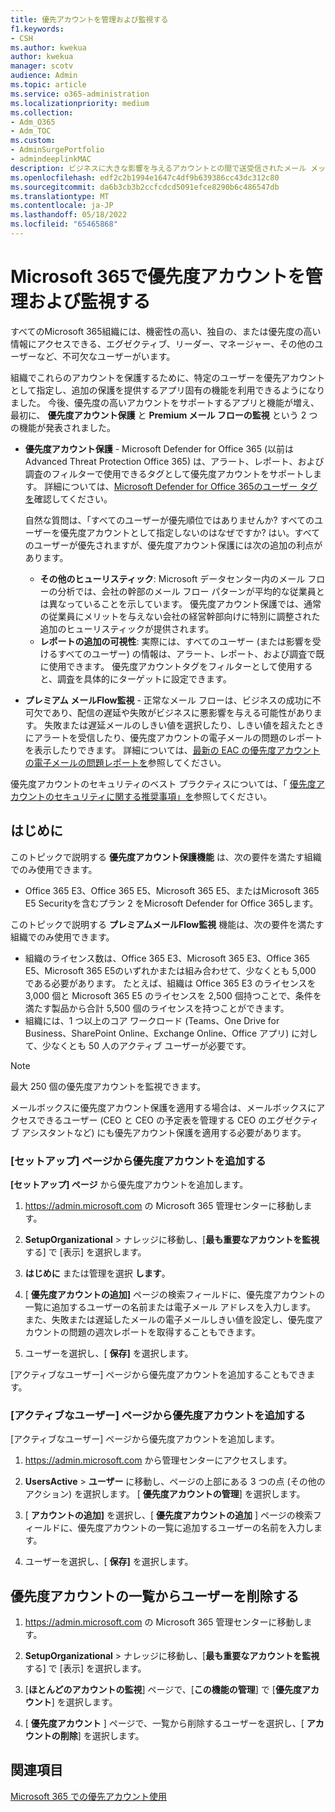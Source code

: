 ```yaml
---
title: 優先アカウントを管理および監視する
f1.keywords:
- CSH
ms.author: kwekua
author: kwekua
manager: scotv
audience: Admin
ms.topic: article
ms.service: o365-administration
ms.localizationpriority: medium
ms.collection:
- Adm_O365
- Adm_TOC
ms.custom:
- AdminSurgePortfolio
- admindeeplinkMAC
description: ビジネスに大きな影響を与えるアカウントとの間で送受信されたメール メッセージの失敗と遅延を監視します。
ms.openlocfilehash: edf2c2b1994e1647c4df9b639386cc43dc312c80
ms.sourcegitcommit: da6b3cb3b2ccfcdcd5091efce8290b6c486547db
ms.translationtype: MT
ms.contentlocale: ja-JP
ms.lasthandoff: 05/18/2022
ms.locfileid: "65465868"
---
```

# <a name="manage-and-monitor-priority-accounts-in-microsoft-365"></a>Microsoft 365で優先度アカウントを管理および監視する

すべてのMicrosoft 365組織には、機密性の高い、独自の、または優先度の高い情報にアクセスできる、エグゼクティブ、リーダー、マネージャー、その他のユーザーなど、不可欠なユーザーがいます。

組織でこれらのアカウントを保護するために、特定のユーザーを優先アカウントとして指定し、追加の保護を提供するアプリ固有の機能を利用できるようになりました。 今後、優先度の高いアカウントをサポートするアプリと機能が増え、最初に、 **優先度アカウント保護** と **Premium メール フローの監視** という 2 つの機能が発表されました。

- **優先度アカウント保護** - Microsoft Defender for Office 365 (以前は Advanced Threat Protection Office 365) は、アラート、レポート、および調査のフィルターで使用できるタグとして優先度アカウントをサポートします。 詳細については、[Microsoft Defender for Office 365のユーザー タグを](../../security/office-365-security/user-tags.md)確認してください。

  自然な質問は、「すべてのユーザーが優先順位ではありませんか? すべてのユーザーを優先度アカウントとして指定しないのはなぜですか? はい。すべてのユーザーが優先されますが、優先度アカウント保護には次の追加の利点があります。

  - **その他のヒューリスティック**: Microsoft データセンター内のメール フローの分析では、会社の幹部のメール フロー パターンが平均的な従業員とは異なっていることを示しています。 優先度アカウント保護では、通常の従業員にメリットを与えない会社の経営幹部向けに特別に調整された追加のヒューリスティックが提供されます。
  - **レポートの追加の可視性**: 実際には、すべてのユーザー (または影響を受けるすべてのユーザー) の情報は、アラート、レポート、および調査で既に使用できます。 優先度アカウントタグをフィルターとして使用すると、調査を具体的にターゲットに設定できます。

- **プレミアム メールFlow監視** - 正常なメール フローは、ビジネスの成功に不可欠であり、配信の遅延や失敗がビジネスに悪影響を与える可能性があります。 失敗または遅延メールのしきい値を選択したり、しきい値を超えたときにアラートを受信したり、優先度アカウントの電子メールの問題のレポートを表示したりできます。 詳細については、[最新の EAC の優先度アカウントの電子メールの問題レポートを](/exchange/monitoring/mail-flow-reports/mfr-email-issues-for-priority-accounts-report)参照してください。

優先度アカウントのセキュリティのベスト プラクティスについては、「 [優先度アカウントのセキュリティに関する推奨事項」を](../../security/office-365-security/security-recommendations-for-priority-accounts.md)参照してください。

## <a name="before-you-begin"></a>はじめに

このトピックで説明する **優先度アカウント保護機能** は、次の要件を満たす組織でのみ使用できます。

- Office 365 E3、Office 365 E5、Microsoft 365 E5、またはMicrosoft 365 E5 Securityを含むプラン 2 をMicrosoft Defender for Office 365します。

このトピックで説明する **プレミアムメールFlow監視** 機能は、次の要件を満たす組織でのみ使用できます。

- 組織のライセンス数は、Office 365 E3、Microsoft 365 E3、Office 365 E5、Microsoft 365 E5のいずれかまたは組み合わせて、少なくとも 5,000 である必要があります。 たとえば、組織は Office 365 E3 のライセンスを 3,000 個と Microsoft 365 E5 のライセンスを 2,500 個持つことで、条件を満たす製品から合計 5,500 個のライセンスを持つことができます。
- 組織には、1 つ以上のコア ワークロード (Teams、One Drive for Business、SharePoint Online、Exchange Online、Office アプリ) に対して、少なくとも 50 人のアクティブ ユーザーが必要です。

> [!NOTE]
> 最大 250 個の優先度アカウントを監視できます。

メールボックスに優先度アカウント保護を適用する場合は、メールボックスにアクセスできるユーザー (CEO と CEO の予定表を管理する CEO のエグゼクティブ アシスタントなど) にも優先アカウント保護を適用する必要があります。

### <a name="add-priority-accounts-from-the-setup-page"></a>[セットアップ] ページから優先度アカウントを追加する

**[セットアップ] ページ** から優先度アカウントを追加します。

1. <a href="https://go.microsoft.com/fwlink/p/?linkid=2024339" target="_blank">https://admin.microsoft.com</a> の Microsoft 365 管理センターに移動します。

2. **SetupOrganizational** >  ナレッジに移動し、[**最も重要なアカウントを監視** する] で [表示] を選択します。

3. **はじめに** または管理を選択 **します**。

4. [ **優先度アカウントの追加]** ページの検索フィールドに、優先度アカウントの一覧に追加するユーザーの名前または電子メール アドレスを入力します。 また、失敗または遅延したメールの電子メールしきい値を設定し、優先度アカウントの問題の週次レポートを取得することもできます。

5. ユーザーを選択し、[ **保存]** を選択します。

[アクティブなユーザー] ページから優先度アカウントを追加することもできます。

### <a name="add-priority-accounts-from-active-users-page"></a>[アクティブなユーザー] ページから優先度アカウントを追加する

[アクティブなユーザー] ページから優先度アカウントを追加します。

1. <a href="https://go.microsoft.com/fwlink/p/?linkid=2024339" target="_blank">https://admin.microsoft.com</a> から管理センターにアクセスします。

2. **UsersActive** >  **ユーザー** に移動し、ページの上部にある 3 つの点 (その他のアクション) を選択します。 [ **優先度アカウントの管理**] を選択します。

3. [ **アカウントの追加]** を選択し、[ **優先度アカウントの追加** ] ページの検索フィールドに、優先度アカウントの一覧に追加するユーザーの名前を入力します。

4. ユーザーを選択し、[ **保存]** を選択します。

## <a name="remove-a-user-from-the-priority-accounts-list"></a>優先度アカウントの一覧からユーザーを削除する

1. <a href="https://go.microsoft.com/fwlink/p/?linkid=2024339" target="_blank">https://admin.microsoft.com</a> の Microsoft 365 管理センターに移動します。

2. **SetupOrganizational** >  ナレッジに移動し、[**最も重要なアカウントを監視** する] で [表示] を選択します。

3. [**ほとんどのアカウントの監視**] ページで、[**この機能の管理**] で [**優先度アカウント**] を選択します。

4. [ **優先度アカウント** ] ページで、一覧から削除するユーザーを選択し、[ **アカウントの削除**] を選択します。

## <a name="related-topics"></a>関連項目

[Microsoft 365 での優先アカウント使用](https://techcommunity.microsoft.com/t5/microsoft-365-blog/using-priority-accounts-in-microsoft-365/ba-p/1873314)
